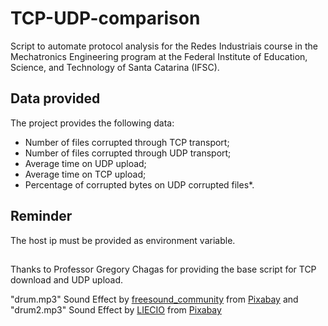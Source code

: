# TCP-UDP-comparison
Script to automate protocol analysis for the Redes Industriais course in the Mechatronics Engineering program at the Federal Institute of Education, Science, and Technology of Santa Catarina (IFSC).

## Data provided
The project provides the following data:
* Number of files corrupted through TCP transport;
* Number of files corrupted through UDP transport;
* Average time on UDP upload;
* Average time on TCP upload;
* Percentage of corrupted bytes on UDP corrupted files*.

## Reminder
The host ip must be provided as environment variable.

##
##

Thanks to Professor Gregory Chagas for providing the base script for TCP download and UDP upload.

"drum.mp3" Sound Effect by <a href="https://pixabay.com/pt/users/freesound_community-46691455/?utm_source=link-attribution&utm_medium=referral&utm_campaign=music&utm_content=25924">freesound_community</a> from <a href="https://pixabay.com//?utm_source=link-attribution&utm_medium=referral&utm_campaign=music&utm_content=25924">Pixabay</a> and
"drum2.mp3" Sound Effect by <a href="https://pixabay.com/pt/users/liecio-3298866/?utm_source=link-attribution&utm_medium=referral&utm_campaign=music&utm_content=132276">LIECIO</a> from <a href="https://pixabay.com//?utm_source=link-attribution&utm_medium=referral&utm_campaign=music&utm_content=132276">Pixabay</a>